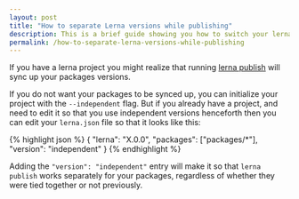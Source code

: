 ```yaml
---
layout: post
title: "How to separate Lerna versions while publishing"
description: This is a brief guide showing you how to switch your lerna repository so that you can publish versions independently.
permalink: /how-to-separate-lerna-versions-while-publishing
---
```


If you have a lerna project you might realize that running
[lerna publish](https://github.com/lerna/lerna#publish) will sync up your
packages versions.

If you do not want your packages to be synced up, you can initialize your
project with the `--independent` flag. But if you already have a project, and
need to edit it so that you use independent versions henceforth then you can
edit your `lerna.json` file so that it looks like this:

{% highlight json %}
{
  "lerna": "X.0.0",
  "packages": ["packages/*"],
  "version": "independent"
}
{% endhighlight %}

Adding the `"version": "independent"` entry will make it so that `lerna publish`
works separately for your packages, regardless of whether they were tied
together or not previously.
